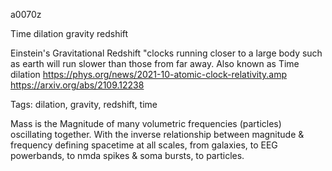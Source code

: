 a0070z

Time dilation gravity redshift 

Einstein's Gravitational Redshift "clocks running closer to a large body such as earth will run slower than those from far away. Also known as Time dilation
 https://phys.org/news/2021-10-atomic-clock-relativity.amp
https://arxiv.org/abs/2109.12238

Tags:
  dilation, gravity, redshift, time

Mass is the Magnitude of many volumetric frequencies (particles) oscillating together. With the inverse relationship between magnitude & frequency defining spacetime at all scales, from galaxies, to EEG powerbands, to nmda spikes & soma bursts, to particles.
